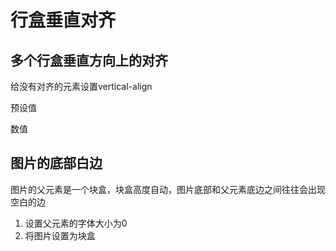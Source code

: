 # 行盒垂直对齐

## 多个行盒垂直方向上的对齐

给没有对齐的元素设置vertical-align

预设值

数值

## 图片的底部白边

图片的父元素是一个块盒，块盒高度自动，图片底部和父元素底边之间往往会出现空白的边

1. 设置父元素的字体大小为0
2. 将图片设置为块盒
